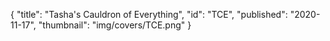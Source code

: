 {
  "title": "Tasha's Cauldron of Everything",
  "id": "TCE",
  "published": "2020-11-17",
  "thumbnail": "img/covers/TCE.png"
}